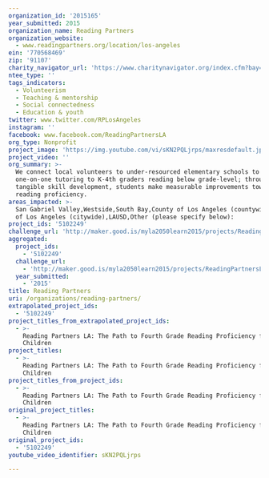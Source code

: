 ```yaml
---
organization_id: '2015165'
year_submitted: 2015
organization_name: Reading Partners
organization_website:
  - www.readingpartners.org/location/los-angeles
ein: '770568469'
zip: '91107'
charity_navigator_url: 'https://www.charitynavigator.org/index.cfm?bay=search.profile&ein=770568469'
ntee_type: ''
tags_indicators:
  - Volunteerism
  - Teaching & mentorship
  - Social connectedness
  - Education & youth
twitter: www.twitter.com/RPLosAngeles
instagram: ''
facebook: www.facebook.com/ReadingPartnersLA
org_type: Nonprofit
project_image: 'https://img.youtube.com/vi/sKN2PQLjrps/maxresdefault.jpg'
project_video: ''
org_summary: >-
  We connect local volunteers to under-resourced elementary schools to provide
  one-on-one tutoring to K-4th graders reading below grade-level; through
  tangible skill development, students make measurable improvements toward
  reading proficiency.
areas_impacted: >-
  San Gabriel Valley,Westside,South Bay,County of Los Angeles (countywide),City
  of Los Angeles (citywide),LAUSD,Other (please specify below):
project_ids: '5102249'
challenge_url: 'http://maker.good.is/myla2050learn2015/projects/ReadingPartnersLA.html'
aggregated:
  project_ids:
    - '5102249'
  challenge_url:
    - 'http://maker.good.is/myla2050learn2015/projects/ReadingPartnersLA.html'
  year_submitted:
    - '2015'
title: Reading Partners
uri: /organizations/reading-partners/
extrapolated_project_ids:
  - '5102249'
project_titles_from_extrapolated_project_ids:
  - >-
    Reading Partners LA: The Path to Fourth Grade Reading Proficiency for 1000
    Children
project_titles:
  - >-
    Reading Partners LA: The Path to Fourth Grade Reading Proficiency for 1000
    Children
project_titles_from_project_ids:
  - >-
    Reading Partners LA: The Path to Fourth Grade Reading Proficiency for 1000
    Children
original_project_titles:
  - >-
    Reading Partners LA: The Path to Fourth Grade Reading Proficiency for 1,000
    Children
original_project_ids:
  - '5102249'
youtube_video_identifier: sKN2PQLjrps

---
```

